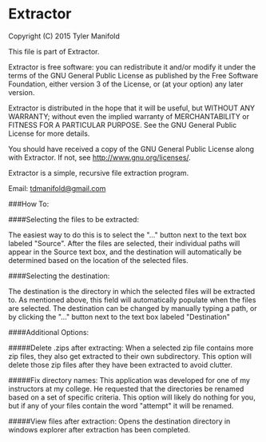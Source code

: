 # Extractor
  Copyright (C) 2015 Tyler Manifold
  
  This file is part of Extractor.
  
  Extractor is free software: you can redistribute it and/or modify
  it under the terms of the GNU General Public License as published by
  the Free Software Foundation, either version 3 of the License, or
  (at your option) any later version.

  Extractor is distributed in the hope that it will be useful,
  but WITHOUT ANY WARRANTY; without even the implied warranty of
  MERCHANTABILITY or FITNESS FOR A PARTICULAR PURPOSE.  See the
  GNU General Public License for more details.

  You should have received a copy of the GNU General Public License
  along with Extractor.  If not, see <http://www.gnu.org/licenses/>.

  Extractor is a simple, recursive file extraction program.
 
  Email: tdmanifold@gmail.com
  

###How To:


####Selecting the files to be extracted:

  The easiest way to do this is to select the "..." button next to the text box labeled "Source". After the files are   selected, their individual paths will appear in the Source text box, and the destination will automatically be determined based on the location of the selected files.


####Selecting the destination:
  
  The destination is the directory in which the selected files will be extracted to. As mentioned above, this field will automatically populate when the files are selected. The destination can be changed by manually typing a path, or by clicking the "..." button next to the text box labeled "Destination"
  
####Additional Options:

#####Delete .zips after extracting:
When a selected zip file contains more zip files, they also get extracted to their own subdirectory. This option will delete those zip files after they have been extracted to avoid clutter.

#####Fix directory names:
This application was developed for one of my instructors at my college. He requested that the directories be renamed based on a set of specific criteria. This option will likely do nothing for you, but if any of your files contain the word "attempt" it will be renamed.

#####View files after extraction:
Opens the destination directory in windows explorer after extraction has been completed.



  
  


